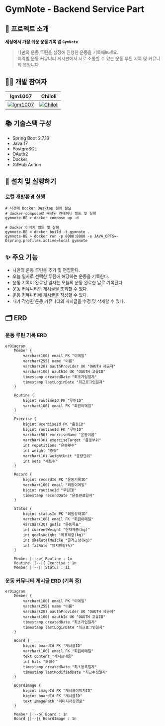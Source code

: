 # GymNote - Backend Service Part
## 💪 프로젝트 소개
**세상에서 가장 쉬운 운동기록 앱 `GymNote`**

> 나만의 운동 루틴을 설정해 진행한 운동을 기록해보세요.  
> 지역별 운동 커뮤니티 게시판에서 서로 소통할 수 있는 운동 루틴 기록 및 커뮤니티 앱입니다.

## 🧑‍💻 개발 참여자
|lgm1007|Chiloli|
|---|---|
|[![lgm1007](https://github.com/lgm1007.png?size=200)](https://github.com/lgm1007)|[![Chiloli](https://github.com/Chiloli.png?size=200)](https://github.com/Chiloli)

## 📚 기술스택 구성
- Spring Boot 2.7.18
- Java 17
- PostgreSQL
- OAuth2
- Docker
- GitHub Action

## 🚀 설치 및 실행하기
### 로컬 개발환경 실행
```
# 사전에 Docker Desktop 설치 필요
# docker-compose로 구성된 컨테이너 빌드 및 실행
gymnote-BE > docker compose up -d

# Docker 이미지 빌드 및 실행
gymnote-BE > docker build -t gymnote .
gymnote-BE > docker run -p 8080:8080 -e JAVA_OPTS=-Dspring.profiles.active=local gymnote
```

## ✨ 주요 기능
- 나만의 운동 루틴을 추가 및 편집한다.
- 오늘 일자로 선택한 루틴에 해당하는 운동을 기록한다.
- 운동 기록이 완료된 일자는 오늘의 운동 완료한 날로 기록된다.
- 운동 커뮤니티의 게시글을 조회할 수 있다.
- 운동 커뮤니티에 게시글을 작성할 수 있다.
- 내가 작성한 운동 커뮤니티의 게시글을 수정 및 삭제할 수 있다.

## 🗂️ ERD
### 운동 루틴 기록 ERD
```mermaid
erDiagram
    Member {
        varchar(100) email PK "이메일"
        varchar(255) name "이름"
        varchar(20) oauthProvider UK "OAUTH 제공자"
        varchar(100) oauthId UK "OAUTH 고유ID"
        timestamp createdDate "최초가입일자"
        timestamp lastLoginDate "최근로그인일자"
    }

    Routine {
        bigint routineId PK "루틴ID"
        varchar(100) email FK "회원이메일"
    }

    Exercise {
        bigint exerciseId PK "운동ID"
        bigint routineId FK "루틴ID"
        varchar(50) exerciseName "운동이름"
        varchar(30) exerciseTarget "운동부위"
        int repetitions "운동횟수"
        int weight "중량"
        varchar(10) weightUnit "중량단위"
        int sets "세트수"
    }

    Record {
        bigint recordId PK "운동기록ID"
        varchar(100) email "회원이메일"
        bigint routineId "루틴ID"
        timestamp recordDate "운동완료일자"
    }

    Status {
        bigint statusId PK "회원상태ID"
        varchar(100) email FK "회원이메일"
        varchar(30) goals "운동목표"
        int currentWeight "현재체중(kg)"
        int goalsWeight "목표체중(kg)"
        int skeletalMuscle "골격근량(kg)"
        int fatRate "체지방량(%)"
    }

    Member ||--o{ Routine : 1n
    Routine ||--|{ Exercise : 1n
    Member ||--|| Status : 11
```

### 운동 커뮤니티 게시글 ERD (기획 중)
```mermaid
erDiagram
    Member {
        varchar(100) email PK "이메일"
        varchar(255) name "이름"
        varchar(20) oauthProvider UK "OAUTH 제공자"
        varchar(100) oauthId UK "OAUTH 고유ID"
        timestamp createdDate "최초가입일자"
        timestamp lastLoginDate "최근로그인일자"
    }

    Board {
        bigint boardId PK "게시글ID"
        varchar(100) email FK "회원이메일"
        text content "게시글내용"
        int hits "조회수"
        timestamp createdDate "최초등록일자"
        timestamp lastModifiedDate "최근수정일자"
    }

    BoardImage {
        bigint imageId PK "게시글이미지ID"
        bigint boardId FK "게시글ID"
        text imagePath "이미지저장경로"
    }

    Member ||--o{ Board : 1n
    Board ||--|{ BoardImage : 1n
```
